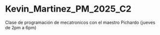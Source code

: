 # Kevin_Martinez_PM_2025_C2
Clase de programación de mecatronicos con el maestro Pichardo (jueves de 2pm a 6pm)

